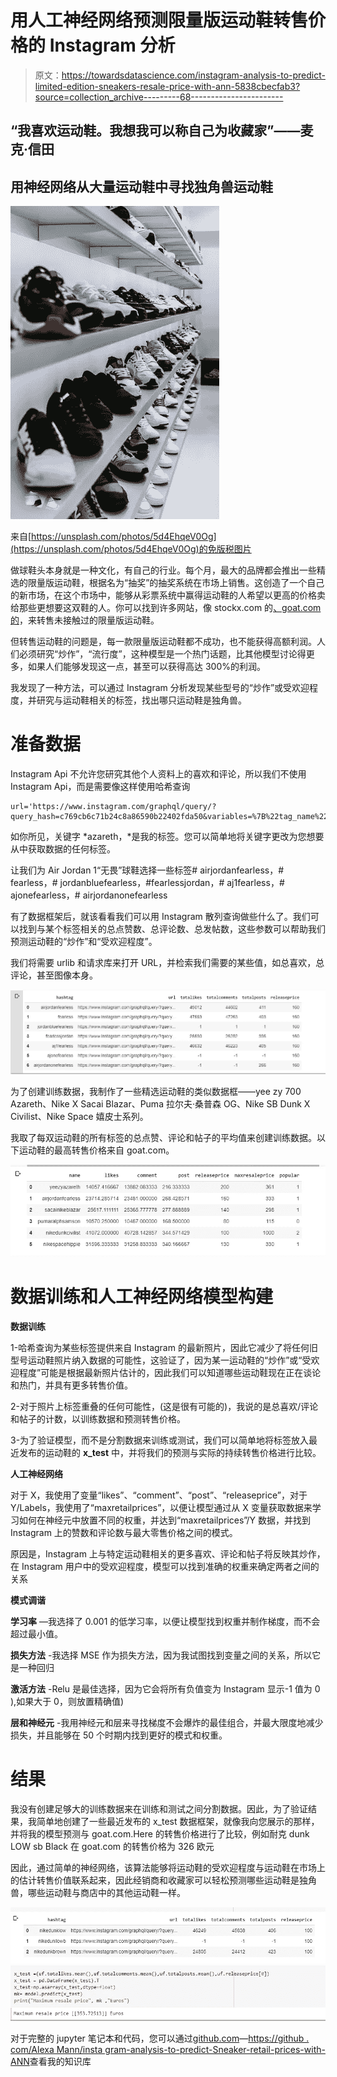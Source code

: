 # 用人工神经网络预测限量版运动鞋转售价格的 Instagram 分析

> 原文：<https://towardsdatascience.com/instagram-analysis-to-predict-limited-edition-sneakers-resale-price-with-ann-5838cbecfab3?source=collection_archive---------68----------------------->

## “我喜欢运动鞋。我想我可以称自己为收藏家”——麦克·信田

## 用神经网络从大量运动鞋中寻找独角兽运动鞋

![](img/472021a7e4bf340abbc2889c925851eb.png)

来自[https://unsplash.com/photos/5d4EhqeV0Og](https://unsplash.com/photos/5d4EhqeV0Og)的免版税图片

做球鞋头本身就是一种文化，有自己的行业。每个月，最大的品牌都会推出一些精选的限量版运动鞋，根据名为“抽奖”的抽奖系统在市场上销售。这创造了一个自己的新市场，在这个市场中，能够从彩票系统中赢得运动鞋的人希望以更高的价格卖给那些更想要这双鞋的人。你可以找到许多网站，像 stockx.com 的[、goat.com 的](http://www.stockx.com)，来转售未接触过的限量版运动鞋。

但转售运动鞋的问题是，每一款限量版运动鞋都不成功，也不能获得高额利润。人们必须研究“炒作”，“流行度”，这种模型是一个热门话题，比其他模型讨论得更多，如果人们能够发现这一点，甚至可以获得高达 300%的利润。

我发现了一种方法，可以通过 Instagram 分析发现某些型号的“炒作”或受欢迎程度，并研究与运动鞋相关的标签，找出哪只运动鞋是独角兽。

# **准备数据**

Instagram Api 不允许您研究其他个人资料上的喜欢和评论，所以我们不使用 Instagram Api，而是需要像这样使用哈希查询

```
url='https://www.instagram.com/graphql/query/?query_hash=c769cb6c71b24c8a86590b22402fda50&variables=%7B%22tag_name%22%3A%22**azareth**%22%2C%22first%22%3A2%2C%22after%22%3A%22QVFCVDVxVUdMLWlnTlBaQjNtcUktUkR4M2dSUS1lSzkzdGVkSkUyMFB1aXRadkE1RzFINHdzTmprY1Yxd0ZnemZQSFJ5Q1hXMm9KZGdLeXJuLWRScXlqMA%3D%3D%22%7D' 
```

如你所见，关键字 *azareth，*是我的标签。您可以简单地将关键字更改为您想要从中获取数据的任何标签。

让我们为 Air Jordan 1“无畏”球鞋选择一些标签# airjordanfearless，# fearless，# jordanbluefearless，#fearlessjordan，# aj1fearless，# ajonefearless，# airjordanonefearless

有了数据框架后，就该看看我们可以用 Instagram 散列查询做些什么了。我们可以找到与某个标签相关的总点赞数、总评论数、总发帖数，这些参数可以帮助我们预测运动鞋的“炒作”和“受欢迎程度”。

我们将需要 urlib 和请求库来打开 URL，并检索我们需要的某些值，如总喜欢，总评论，甚至图像本身。

![](img/8eb242216f45a53b1f93e7f24565c644.png)

为了创建训练数据，我制作了一些精选运动鞋的类似数据框——yee zy 700 Azareth、Nike X Sacai Blazar、Puma 拉尔夫·桑普森 OG、Nike SB Dunk X Civilist、Nike Space 嬉皮士系列。

我取了每双运动鞋的所有标签的总点赞、评论和帖子的平均值来创建训练数据。以下运动鞋的最高转售价格来自 goat.com。

![](img/5b137f59834ddd9471a8cf9667687950.png)

# 数据训练和人工神经网络模型构建

**数据训练**

1-哈希查询为某些标签提供来自 Instagram 的最新照片，因此它减少了将任何旧型号运动鞋照片纳入数据的可能性，这验证了，因为某一运动鞋的“炒作”或“受欢迎程度”可能是根据最新照片估计的，因此我们可以知道哪些运动鞋现在正在谈论和热门，并具有更多转售价值。

2-对于照片上标签重叠的任何可能性，(这是很有可能的)，我说的是总喜欢/评论和帖子的计数，以训练数据和预测转售价格。

3-为了验证模型，而不是分割数据来训练或测试，我们可以简单地将标签放入最近发布的运动鞋的 **x_test** 中，并将我们的预测与实际的持续转售价格进行比较。

**人工神经网络**

对于 X，我使用了变量“likes”、“comment”、“post”、“releaseprice”，对于 Y/Labels，我使用了“maxretailprices”，以便让模型通过从 X 变量获取数据来学习如何在神经元中放置不同的权重，并达到“maxretailprices”/Y 数据，并找到 Instagram 上的赞数和评论数与最大零售价格之间的模式。

原因是，Instagram 上与特定运动鞋相关的更多喜欢、评论和帖子将反映其炒作，在 Instagram 用户中的受欢迎程度，模型可以找到准确的权重来确定两者之间的关系

**模式调谐**

**学习率** —我选择了 0.001 的低学习率，以便让模型找到权重并制作梯度，而不会超过最小值。

**损失方法** -我选择 MSE 作为损失方法，因为我试图找到变量之间的关系，所以它是一种回归

**激活方法** -Relu 是最佳选择，因为它会将所有负值变为 Instagram 显示-1 值为 0 ),如果大于 0，则放置精确值)

**层和神经元** -我用神经元和层来寻找梯度不会爆炸的最佳组合，并最大限度地减少损失，并且能够在 50 个时期内找到更好的模式和权重。

# 结果

我没有创建足够大的训练数据来在训练和测试之间分割数据。因此，为了验证结果，我简单地创建了一些最近发布的 x_test 数据框架，就像我向您展示的那样，并将我的模型预测与 goat.com.Here 的转售价格进行了比较，例如耐克 dunk LOW sb Black 在 goat.com 的转售价格为 326 欧元

因此，通过简单的神经网络，该算法能够将运动鞋的受欢迎程度与运动鞋在市场上的估计转售价值联系起来，因此经销商和收藏家可以轻松预测哪些运动鞋是独角兽，哪些运动鞋与商店中的其他运动鞋一样。

![](img/eb5ba0ed49cd04096c98a8fac932bc57.png)![](img/f8982aa89190211b791710aa1e36b177.png)

对于完整的 jupyter 笔记本和代码，您可以通过[github.com](https://github.com/Alexamannn/Instagram-analysis-to-predict-Sneaker-resale-prices-with-ANN)—[https://github . com/Alexa Mann/insta gram-analysis-to-predict-Sneaker-retail-prices-with-ANN](https://github.com/Alexamannn/Instagram-analysis-to-predict-Sneaker-resale-prices-with-ANN)查看我的知识库